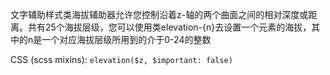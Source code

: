 文字辅助样式类海拔辅助器允许您控制沿着z-轴的两个曲面之间的相对深度或距离。共有25个海拔层级，您可以使用类elevation-{n}去设置一个元素的海拔，其中的n是一个对应海拔层级所用到的介于0-24的整数  

CSS (scss mixins): `elevation($z, $important: false)`
